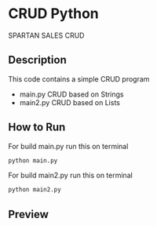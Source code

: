 # CRUD Python

SPARTAN SALES CRUD

## Description
This code contains a simple CRUD program
* main.py CRUD based on Strings
* main2.py CRUD based on Lists

## How to Run

For build main.py run this on terminal
```bash
python main.py
```

For build main2.py run this on terminal
```bash
python main2.py
```

## Preview